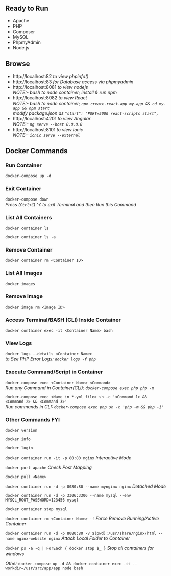 ## Ready to Run

* Apache
* PHP
* Composer
* MySQL
* PhpmyAdmin
* Node.js

## Browse

* http://localhost:82 _to view phpinfo()_
* http://localhost:83 _for Database access via phpmyadmin_
* http://localhost:8081 _to view nodejs_<br>
_NOTE:- bash to node container; install & run npm_<br>
* http://localhost:8082 _to view React_<br>
_NOTE:- bash to node container; `npx create-react-app my-app && cd my-app && npm start`_<br>
_modify package.json as `"start": "PORT=5000 react-scripts start",`_<br>
* http://localhost:4201 _to view Angular_<br>
_NOTE:- `ng serve --host 0.0.0.0`_<br>
* http://localhost:8101 _to view Ionic_<br>
_NOTE:- `ionic serve --external`_
## Docker Commands

### Run Container
`docker-compose up -d`

### Exit Container  
`docker-compose down`            
_Press (```Ctrl+C```) `^C` to exit Terminal and then Run this Command_

### List All Containers
`docker container ls`

`docker container ls -a`

### Remove Container
`docker container rm <Container ID>`

### List All Images
`docker images`

### Remove Image
`docker image rm <Image ID>`

### Access Terminal/BASH (CLI) Inside Container
`docker container exec -it <Container Name> bash`

### View Logs
`docker logs --details <Container Name>`            
_to See PHP Error Logs: `docker logs -f php`_
### Execute Command/Script in Container                                                                                                     
`docker-compose exec <Container Name> <Command>`                                                  
_Run any Command in Container(CLI): `docker-compose exec php php -m`_

`docker-compose exec <Name in *.yml file> sh -c '<Command 1> && <Command 2> && <Command 3>'`            
_Run commands in CLI: `docker-compose exec php sh -c 'php -m && php -i'`_

### Other Commands FYI
`docker version`

`docker info`

`docker login`

`docker container run -it -p 80:80 nginx`                                                         _Interactive Mode_

`docker port apache`                                                         _Check Post Mapping_

`docker pull <Name>`

`docker container run -d -p 8080:80 --name mynginx nginx`                                         _Detached Mode_

`docker container run -d -p 3306:3306 --name mysql --env MYSQL_ROOT_PASSWORD=123456 mysql`

`docker container stop mysql`

`docker container rm <Container Name> -f`                                                         _Force Remove Running/Active Container_

`docker container run -d -p 8080:80 -v $(pwd):/usr/share/nginx/html --name nginx-website nginx`   _Attach Local Folder to Container_

`docker ps -a -q | ForEach { docker stop $_ }`    _Stop all containers for windows_


_Other_
`docker-compose up -d && docker container exec -it --workdir=/usr/src/app/app node bash`
